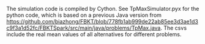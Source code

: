 
The simulation code is compiled by Cython. See TpMaxSimulator.pyx for the python code, which is based on a previous Java version from https://github.com/biazhong/FBKT/blob/778fb1ab999de22ab85ee3d3ae1d3c9f3a1d52fc/FBKTSpark/src/main/java/problems/TpMax.java. The csvs include the real mean values of all alternatives for different problems.
